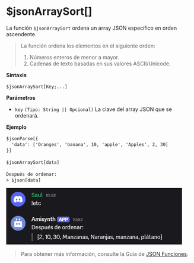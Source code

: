 
# $jsonArraySort[]

La función `$jsonArraySort` ordena un array JSON específico en orden ascendente.  

> La función ordena los elementos en el siguiente orden:  
> 1. Números enteros de menor a mayor.  
> 2. Cadenas de texto basadas en sus valores ASCII/Unicode.  

**Sintaxis**  
```plaintext
$jsonArraySort[Key;...]
```

**Parámetros**  
- `key` `(Tipo: String || Opcional)` La clave del array JSON que se ordenará.  

**Ejemplo**  
```plaintext
$jsonParse[{
  'data': ['Oranges', 'banana', 10, 'apple', 'Apples', 2, 30]
}]

$jsonArraySort[data]

Después de ordenar:
> $json[data]
```  

![alt text](image-51.png)


> Para obtener más información, consulte la Guía de [JSON Funciones](/General/json-funciones.md).